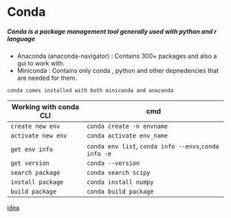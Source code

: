# Conda
##### Conda is a package management tool generally used with python and r language 
* Anaconda (anaconda-navigator) : Contains 300+ packages and also a gui to work with.
* Miniconda : Contains only conda , python and other depnedencies that are needed for them.

`conda comes installed with both miniconda and anaconda`

|Working with conda CLI| cmd |
|---|---
`create new env` | `conda create -n envname` |
`activate new env` | `conda activate env_name`|
`get env info` | `conda env list`, `conda info --envs`,`conda info -e`
`get version` | `conda --version`
`search package` | `conda search scipy`
`install package` | `conda install numpy`
`build package` | `conda build package`

[idea]("AIML/conda1.png")
